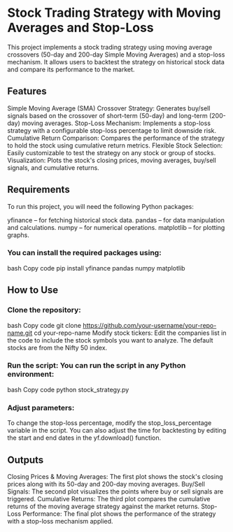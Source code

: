 # Stock Trading Strategy with Moving Averages and Stop-Loss
This project implements a stock trading strategy using moving average crossovers (50-day and 200-day Simple Moving Averages) and a stop-loss mechanism. It allows users to backtest the strategy on historical stock data and compare its performance to the market.

## Features
Simple Moving Average (SMA) Crossover Strategy: Generates buy/sell signals based on the crossover of short-term (50-day) and long-term (200-day) moving averages.
Stop-Loss Mechanism: Implements a stop-loss strategy with a configurable stop-loss percentage to limit downside risk.
Cumulative Return Comparison: Compares the performance of the strategy to hold the stock using cumulative return metrics.
Flexible Stock Selection: Easily customizable to test the strategy on any stock or group of stocks.
Visualization: Plots the stock's closing prices, moving averages, buy/sell signals, and cumulative returns.

## Requirements
To run this project, you will need the following Python packages:

yfinance – for fetching historical stock data.
pandas – for data manipulation and calculations.
numpy – for numerical operations.
matplotlib – for plotting graphs.

### You can install the required packages using:
bash
Copy code
pip install yfinance pandas numpy matplotlib

## How to Use
### Clone the repository:
bash
Copy code
git clone https://github.com/your-username/your-repo-name.git
cd your-repo-name
Modify stock tickers: Edit the companies list in the code to include the stock symbols you want to analyze. The default stocks are from the Nifty 50 index.

### Run the script: You can run the script in any Python environment:

bash
Copy code
python stock_strategy.py
### Adjust parameters:
To change the stop-loss percentage, modify the stop_loss_percentage variable in the script.
You can also adjust the time for backtesting by editing the start and end dates in the yf.download() function.

## Outputs
Closing Prices & Moving Averages: The first plot shows the stock's closing prices along with its 50-day and 200-day moving averages.
Buy/Sell Signals: The second plot visualizes the points where buy or sell signals are triggered.
Cumulative Returns: The third plot compares the cumulative returns of the moving average strategy against the market returns.
Stop-Loss Performance: The final plot shows the performance of the strategy with a stop-loss mechanism applied.
